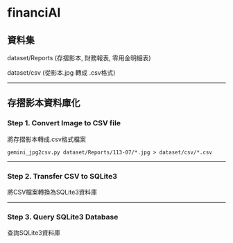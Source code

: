 # financiAI

## 資料集

dataset/Reports (存摺影本, 財務報表, 零用金明細表)<br>

dataset/csv (從影本.jpg 轉成 .csv格式)<br>

---
## 存摺影本資料庫化

### Step 1. Convert Image to CSV file
將存摺影本轉成.csv格式檔案<br>

`gemini_jpg2csv.py dataset/Reports/113-07/*.jpg > dataset/csv/*.csv`<br>

---
### Step 2. Transfer CSV to SQLite3 
將CSV檔案轉換為SQLite3資料庫<br>

---
### Step 3. Query SQLite3 Database
查詢SQLite3資料庫<br>
